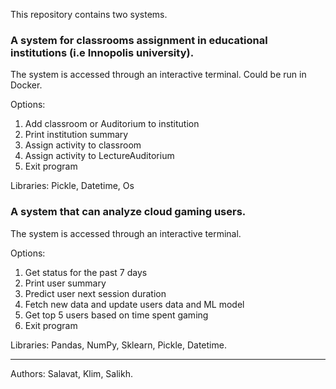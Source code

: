 This repository contains two systems.

### A system for classrooms assignment in educational institutions (i.e Innopolis university).
The system is accessed through an interactive terminal. Could be run in Docker.

Options:
1. Add classroom or Auditorium to institution
2. Print institution summary
3. Assign activity to classroom
4. Assign activity to LectureAuditorium
5. Exit program

Libraries: Pickle, Datetime, Os

### A system that can analyze cloud gaming users. 
The system is accessed through an interactive terminal.

Options:
1. Get status for the past 7 days
2. Print user summary 
3. Predict user next session duration
4. Fetch new data and update users data and ML model
5. Get top 5 users based on time spent gaming
6. Exit program

Libraries: Pandas, NumPy, Sklearn, Pickle, Datetime.

---
Authors: Salavat, Klim, Salikh.
